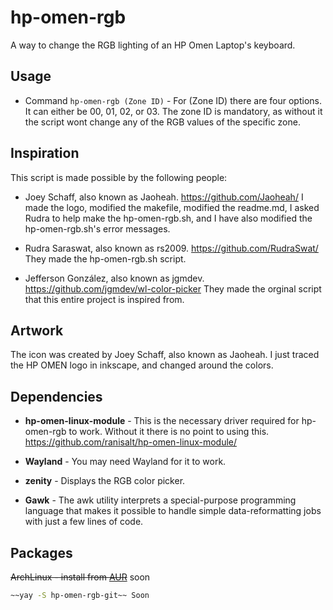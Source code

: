 # hp-omen-rgb
A way to change the RGB lighting of an HP Omen Laptop's keyboard.

## Usage
  - Command `hp-omen-rgb (Zone ID)` - For (Zone ID) there are four options. It can either be 00, 01, 02, or 03. The zone ID is mandatory, as without it the script wont change any of the RGB values of the specific zone. 

## Inspiration

This script is made possible by the following people:

* Joey Schaff, also known as Jaoheah. https://github.com/Jaoheah/ I made the logo, modified the makefile, modified the readme.md, I asked Rudra to help make the hp-omen-rgb.sh, and I have also modified the hp-omen-rgb.sh's error messages.

* Rudra Saraswat, also known as rs2009. https://github.com/RudraSwat/ They made the hp-omen-rgb.sh script.

* Jefferson González, also known as jgmdev. https://github.com/jgmdev/wl-color-picker They made the orginal script that this entire project is inspired from. 

## Artwork

The icon was created by Joey Schaff, also known as Jaoheah. I just traced the HP OMEN logo in inkscape, and changed around the colors.

## Dependencies

* __hp-omen-linux-module__ - This is the necessary driver required for hp-omen-rgb to work. Without it there is no point to using this. https://github.com/ranisalt/hp-omen-linux-module/

* __Wayland__ - You may need Wayland for it to work.

* __zenity__ - Displays the RGB color picker. 

* __Gawk__ - The awk utility interprets a special-purpose programming language that makes it possible to handle simple data-reformatting jobs with just a few lines of code.


## Packages

~~ArchLinux - install from [AUR]()~~ soon
```sh
~~yay -S hp-omen-rgb-git~~ Soon
```
